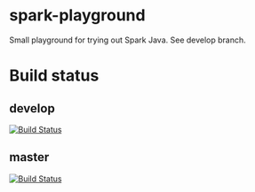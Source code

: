 # spark-playground
Small playground for trying out Spark Java. See develop branch.

# Build status 
## develop 
[![Build Status](https://travis-ci.org/palmithor/spark-playground.svg?branch=develop)](https://travis-ci.org/palmithor/spark-playground)

## master
[![Build Status](https://travis-ci.org/palmithor/spark-playground.svg?branch=master)](https://travis-ci.org/palmithor/spark-playground)

